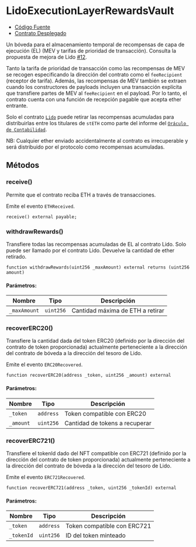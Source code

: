 # LidoExecutionLayerRewardsVault

- [Código Fuente](https://github.com/lidofinance/lido-dao/blob/master/contracts/0.8.9/LidoExecutionLayerRewardsVault.sol)
- [Contrato Desplegado](https://etherscan.io/address/0x388C818CA8B9251b393131C08a736A67ccB19297)

Un bóveda para el almacenamiento temporal de recompensas de capa de ejecución (EL) (MEV y tarifas de prioridad de transacción).
Consulta la propuesta de mejora de Lido [#12](https://github.com/lidofinance/lido-improvement-proposals/blob/develop/LIPS/lip-12.md).

Tanto la tarifa de prioridad de transacción como las recompensas de MEV se recogen especificando la dirección del contrato como el `feeRecipient` (receptor de tarifa). Además, las recompensas de MEV también se extraen cuando los constructores de payloads incluyen una transacción explícita que transfiere partes de MEV al `feeRecipient` en el payload. Por lo tanto, el contrato cuenta con una función de recepción pagable que acepta ether entrante.

Solo el contrato [`Lido`](lido) puede retirar las recompensas acumuladas para distribuirlas entre los titulares de `stETH` como parte del informe del [`Oráculo de Contabilidad`](accounting-oracle).

NB: Cualquier ether enviado accidentalmente al contrato es irrecuperable y será distribuido por el protocolo como recompensas acumuladas.

## Métodos

### receive()

Permite que el contrato reciba ETH a través de transacciones.

Emite el evento `ETHReceived`.

```sol
receive() external payable;
```

### withdrawRewards()

Transfiere todas las recompensas acumuladas de EL al contrato Lido. Solo puede ser llamado por el contrato Lido.
Devuelve la cantidad de ether retirado.

```sol
function withdrawRewards(uint256 _maxAmount) external returns (uint256 amount)
```

#### Parámetros:

| Nombre       | Tipo      | Descripción                      |
| ------------ | --------- | -------------------------------- |
| `_maxAmount` | `uint256` | Cantidad máxima de ETH a retirar |

### recoverERC20()

Transfiere la cantidad dada del token ERC20 (definido por la dirección del contrato de token proporcionada)
actualmente perteneciente a la dirección del contrato de bóveda a la dirección del tesoro de Lido.

Emite el evento `ERC20Recovered`.

```sol
function recoverERC20(address _token, uint256 _amount) external
```

#### Parámetros:

| Nombre    | Tipo      | Descripción                    |
| --------- | --------- | ------------------------------ |
| `_token`  | `address` | Token compatible con ERC20     |
| `_amount` | `uint256` | Cantidad de tokens a recuperar |

### recoverERC721()

Transfiere el tokenId dado del NFT compatible con ERC721 (definido por la dirección del contrato de token proporcionada)
actualmente perteneciente a la dirección del contrato de bóveda a la dirección del tesoro de Lido.

Emite el evento `ERC721Recovered`.

```sol
function recoverERC721(address _token, uint256 _tokenId) external
```

#### Parámetros:

| Nombre     | Tipo      | Descripción                 |
| ---------- | --------- | --------------------------- |
| `_token`   | `address` | Token compatible con ERC721 |
| `_tokenId` | `uint256` | ID del token minteado       |
